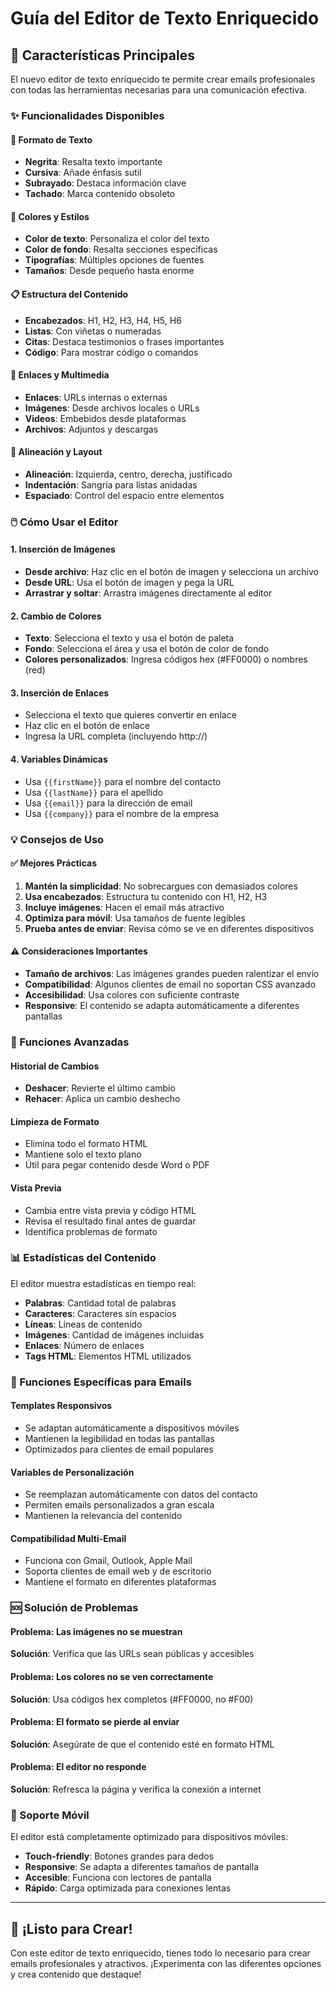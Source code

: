 # Guía del Editor de Texto Enriquecido

## 🎯 Características Principales

El nuevo editor de texto enriquecido te permite crear emails profesionales con todas las herramientas necesarias para una comunicación efectiva.

### ✨ Funcionalidades Disponibles

#### 📝 Formato de Texto
- **Negrita**: Resalta texto importante
- **Cursiva**: Añade énfasis sutil
- **Subrayado**: Destaca información clave
- **Tachado**: Marca contenido obsoleto

#### 🎨 Colores y Estilos
- **Color de texto**: Personaliza el color del texto
- **Color de fondo**: Resalta secciones específicas
- **Tipografías**: Múltiples opciones de fuentes
- **Tamaños**: Desde pequeño hasta enorme

#### 📋 Estructura del Contenido
- **Encabezados**: H1, H2, H3, H4, H5, H6
- **Listas**: Con viñetas o numeradas
- **Citas**: Destaca testimonios o frases importantes
- **Código**: Para mostrar código o comandos

#### 🔗 Enlaces y Multimedia
- **Enlaces**: URLs internas o externas
- **Imágenes**: Desde archivos locales o URLs
- **Videos**: Embebidos desde plataformas
- **Archivos**: Adjuntos y descargas

#### 📐 Alineación y Layout
- **Alineación**: Izquierda, centro, derecha, justificado
- **Indentación**: Sangría para listas anidadas
- **Espaciado**: Control del espacio entre elementos

### 🖱️ Cómo Usar el Editor

#### 1. **Inserción de Imágenes**
- **Desde archivo**: Haz clic en el botón de imagen y selecciona un archivo
- **Desde URL**: Usa el botón de imagen y pega la URL
- **Arrastrar y soltar**: Arrastra imágenes directamente al editor

#### 2. **Cambio de Colores**
- **Texto**: Selecciona el texto y usa el botón de paleta
- **Fondo**: Selecciona el área y usa el botón de color de fondo
- **Colores personalizados**: Ingresa códigos hex (#FF0000) o nombres (red)

#### 3. **Inserción de Enlaces**
- Selecciona el texto que quieres convertir en enlace
- Haz clic en el botón de enlace
- Ingresa la URL completa (incluyendo http://)

#### 4. **Variables Dinámicas**
- Usa `{{firstName}}` para el nombre del contacto
- Usa `{{lastName}}` para el apellido
- Usa `{{email}}` para la dirección de email
- Usa `{{company}}` para el nombre de la empresa

### 💡 Consejos de Uso

#### ✅ Mejores Prácticas
1. **Mantén la simplicidad**: No sobrecargues con demasiados colores
2. **Usa encabezados**: Estructura tu contenido con H1, H2, H3
3. **Incluye imágenes**: Hacen el email más atractivo
4. **Optimiza para móvil**: Usa tamaños de fuente legibles
5. **Prueba antes de enviar**: Revisa cómo se ve en diferentes dispositivos

#### ⚠️ Consideraciones Importantes
- **Tamaño de archivos**: Las imágenes grandes pueden ralentizar el envío
- **Compatibilidad**: Algunos clientes de email no soportan CSS avanzado
- **Accesibilidad**: Usa colores con suficiente contraste
- **Responsive**: El contenido se adapta automáticamente a diferentes pantallas

### 🔧 Funciones Avanzadas

#### **Historial de Cambios**
- **Deshacer**: Revierte el último cambio
- **Rehacer**: Aplica un cambio deshecho

#### **Limpieza de Formato**
- Elimina todo el formato HTML
- Mantiene solo el texto plano
- Útil para pegar contenido desde Word o PDF

#### **Vista Previa**
- Cambia entre vista previa y código HTML
- Revisa el resultado final antes de guardar
- Identifica problemas de formato

### 📊 Estadísticas del Contenido

El editor muestra estadísticas en tiempo real:
- **Palabras**: Cantidad total de palabras
- **Caracteres**: Caracteres sin espacios
- **Líneas**: Líneas de contenido
- **Imágenes**: Cantidad de imágenes incluidas
- **Enlaces**: Número de enlaces
- **Tags HTML**: Elementos HTML utilizados

### 🚀 Funciones Específicas para Emails

#### **Templates Responsivos**
- Se adaptan automáticamente a dispositivos móviles
- Mantienen la legibilidad en todas las pantallas
- Optimizados para clientes de email populares

#### **Variables de Personalización**
- Se reemplazan automáticamente con datos del contacto
- Permiten emails personalizados a gran escala
- Mantienen la relevancia del contenido

#### **Compatibilidad Multi-Email**
- Funciona con Gmail, Outlook, Apple Mail
- Soporta clientes de email web y de escritorio
- Mantiene el formato en diferentes plataformas

### 🆘 Solución de Problemas

#### **Problema**: Las imágenes no se muestran
**Solución**: Verifica que las URLs sean públicas y accesibles

#### **Problema**: Los colores no se ven correctamente
**Solución**: Usa códigos hex completos (#FF0000, no #F00)

#### **Problema**: El formato se pierde al enviar
**Solución**: Asegúrate de que el contenido esté en formato HTML

#### **Problema**: El editor no responde
**Solución**: Refresca la página y verifica la conexión a internet

### 📱 Soporte Móvil

El editor está completamente optimizado para dispositivos móviles:
- **Touch-friendly**: Botones grandes para dedos
- **Responsive**: Se adapta a diferentes tamaños de pantalla
- **Accesible**: Funciona con lectores de pantalla
- **Rápido**: Carga optimizada para conexiones lentas

---

## 🎉 ¡Listo para Crear!

Con este editor de texto enriquecido, tienes todo lo necesario para crear emails profesionales y atractivos. ¡Experimenta con las diferentes opciones y crea contenido que destaque!
